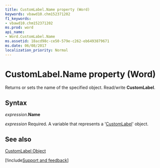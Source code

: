 ```yaml
---
title: CustomLabel.Name property (Word)
keywords: vbawd10.chm152371202
f1_keywords:
- vbawd10.chm152371202
ms.prod: word
api_name:
- Word.CustomLabel.Name
ms.assetid: 18acd98c-ce50-579e-c262-eb6493879671
ms.date: 06/08/2017
localization_priority: Normal
---
```



# CustomLabel.Name property (Word)

Returns or sets the name of the specified object. Read/write  **CustomLabel**.


## Syntax

_expression_.**Name**

_expression_ Required. A variable that represents a '[CustomLabel](Word.CustomLabel.md)' object.


## See also


[CustomLabel Object](Word.CustomLabel.md)

[!include[Support and feedback](~/includes/feedback-boilerplate.md)]
